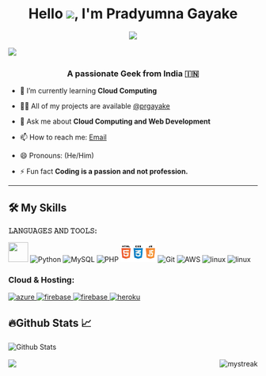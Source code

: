 <h1 align="center">Hello <img src="https://github.com/souvikguria98/souvikguria98/blob/master/Hi.gif" width="25">, I'm Pradyumna Gayake </h1>
    <div align ="center"><a  href="https://github.com/DenverCoder1/readme-typing-svg"><img src="https://readme-typing-svg.herokuapp.com?lines=Computer+Science+Student;Full+Stack+Web+Developer;Problem+Solving;Cloud+Computing&center=true&width=500&height=50"></a></div>
    
<a href=""><img src="https://user-images.githubusercontent.com/73097560/115834477-dbab4500-a447-11eb-908a-139a6edaec5c.gif"></a>
<h3 font-size="20" align="center">A passionate Geek from India 🇮🇳</h3>

- 🌱 I’m currently learning **Cloud Computing** 

- 👨‍💻 All of my projects are available [@prgayake](https://github.com/prgayake)

- 💬 Ask me about **Cloud Computing and Web Development**

- 📫 How to reach me: [Email](prgayake100@gmail.com)

- 😄 Pronouns: (He/Him)

- ⚡ Fun fact **Coding is a passion and not profession.**
---

## 🛠️ My Skills
**𝙻𝙰𝙽𝙶𝚄𝙰𝙶𝙴𝚂 𝙰𝙽𝙳 𝚃𝙾𝙾𝙻𝚂:**  
<p >
	<img title="" alt="" src="https://upload.wikimedia.org/wikipedia/commons/thumb/1/18/ISO_C%2B%2B_Logo.svg/1822px-ISO_C%2B%2B_Logo.svg.png" width="40" height="40" />
  <img title="Python" alt="Python" src="https://raw.githubusercontent.com/Thomas-George-T/Thomas-George-T/master/assets/python.svg" width="40" height="40" />
	<img title="MySQL" alt="MySQL" src="https://raw.githubusercontent.com/Thomas-George-T/Thomas-George-T/master/assets/mysql.svg" width="40" height="40" />
	<img title="PHP" alt="PHP" src="https://www.php.net/images/logos/new-php-logo.svg" height="40" />
	<img title="HTML" alt="HTML" src="https://github.com/prgayake/demo/blob/main/171-1718053_html-css-javascript-png-transparent-png-removebg-preview.png" height="40" />
	<img title="Git" alt="Git" src="https://swimburger.net/media/ppnn3pcl/azure.png" width="40" height="40" />
	<img title="AWS" alt="AWS" src="https://raw.githubusercontent.com/Thomas-George-T/Thomas-George-T/master/assets/aws.svg" width="60" height="40" />
	<img title="linux" alt="linux" src="https://raw.githubusercontent.com/Thomas-George-T/Thomas-George-T/master/assets/linux-tux.svg" width="40" />
	<img title="linux" alt="linux" src="https://www.pngkit.com/png/full/66-667065_js-club-new-balance-png-logo-node-js.png" width="40" />
</p>
<h3 >Cloud & Hosting:</h3>
<p>
  <a href="https://azure.microsoft.com/en-in/" target="_blank">
    <img  src="https://img.shields.io/badge/Azure-0078D4?style=for-the-badge&logo=microsoftazure&logoColor=white" alt="azure"/> 
  </a>
  <a href="https://firebase.google.com/" target="_blank">
    <img src="https://img.shields.io/badge/firebase-FFCA28.svg?style=for-the-badge&logo=firebase&logoColor=black" alt="firebase"/>
  </a>
  <a href="https://netlify.com/" target="_blank">
    <img src="https://img.shields.io/badge/netlify-00C7B7.svg?style=for-the-badge&logo=netlify&logoColor=black" alt="firebase"/>
  </a>
  <a href="https://heroku.com" target="_blank"> 
    <img src="https://img.shields.io/badge/heroku-430098.svg?style=for-the-badge&logo=heroku&logoColor=white"
      alt="heroku"/> 
  </a> 
</p>

## 🔥Github Stats 📈
<div>
<img align="center" src="https://github-readme-stats.vercel.app/api?username=prgayake&include_all_commits=true&count_private=true&show_icons=true&line_height=20&title_color=7A7ADB&icon_color=2234AE&text_color=D3D3D3&bg_color=0,000000,130F40" alt=" Github Stats">
 <br>
 <br>
<img align="right" src="https://github-readme-streak-stats.herokuapp.com/?user=prgayake&theme=tokyonight" alt="mystreak"/></div>
<a href=""><img src="https://user-images.githubusercontent.com/73097560/115834477-dbab4500-a447-11eb-908a-139a6edaec5c.gif"></a>
